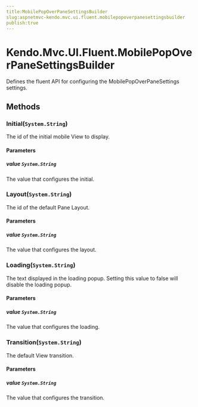 ```yaml
---
title:MobilePopOverPaneSettingsBuilder
slug:aspnetmvc-kendo.mvc.ui.fluent.mobilepopoverpanesettingsbuilder
publish:true
---
```


# Kendo.Mvc.UI.Fluent.MobilePopOverPaneSettingsBuilder
Defines the fluent API for configuring the MobilePopOverPaneSettings settings.



## Methods

### Initial(`System.String`)
The id of the initial mobile View to display.


#### Parameters

##### value `System.String`
The value that configures the initial.





### Layout(`System.String`)
The id of the default Pane Layout.


#### Parameters

##### value `System.String`
The value that configures the layout.





### Loading(`System.String`)
The text displayed in the loading popup. Setting this value to false will disable the loading popup.


#### Parameters

##### value `System.String`
The value that configures the loading.





### Transition(`System.String`)
The default View transition.


#### Parameters

##### value `System.String`
The value that configures the transition.






